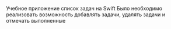 Учебное приложение список задач на Swift
Было необходимо реализовать возможность добавлять задачи, удалять задачи и отмечать выполненные
